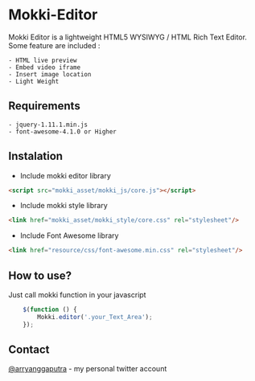 Mokki-Editor
============

Mokki Editor is a lightweight HTML5 WYSIWYG / HTML Rich Text Editor. Some feature are included :

	- HTML live preview
	- Embed video iframe
	- Insert image location
	- Light Weight
	

Requirements
------------

	- jquery-1.11.1.min.js
	- font-awesome-4.1.0 or Higher


Instalation
-----------
* Include mokki editor library 
```html
<script src="mokki_asset/mokki_js/core.js"></script>
```
	
* Include mokki style library
```html
<link href="mokki_asset/mokki_style/core.css" rel="stylesheet"/>
```

* Include Font Awesome library 
```html	
<link href="resource/css/font-awesome.min.css" rel="stylesheet"/>
```
	

How to use?
-----------
Just call mokki function in your javascript

```js	
	$(function () {
		Mokki.editor('.your_Text_Area');
	});	
```

	
Contact
-------

[@arryanggaputra] - my personal twitter account




[@arryanggaputra]:http://twitter.com/arryanggaputra
